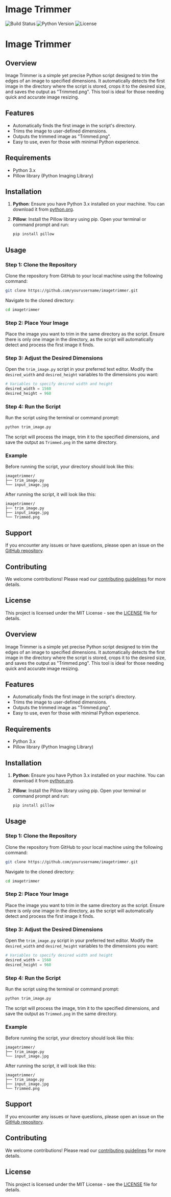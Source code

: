 
# Image Trimmer

![Build Status](https://img.shields.io/badge/build-passing-brightgreen)
![Python Version](https://img.shields.io/badge/python-3.8%2B-blue)
![License](https://img.shields.io/badge/license-MIT-blue)


# Image Trimmer

## Overview

Image Trimmer is a simple yet precise Python script designed to trim the edges of an image to specified dimensions. It automatically detects the first image in the directory where the script is stored, crops it to the desired size, and saves the output as "Trimmed.png". This tool is ideal for those needing quick and accurate image resizing.

## Features

- Automatically finds the first image in the script's directory.
- Trims the image to user-defined dimensions.
- Outputs the trimmed image as "Trimmed.png".
- Easy to use, even for those with minimal Python experience.

## Requirements

- Python 3.x
- Pillow library (Python Imaging Library)

## Installation

1. **Python**: Ensure you have Python 3.x installed on your machine. You can download it from [python.org](https://www.python.org/downloads/).

2. **Pillow**: Install the Pillow library using pip. Open your terminal or command prompt and run:
   ```sh
   pip install pillow
   ```

## Usage

### Step 1: Clone the Repository

Clone the repository from GitHub to your local machine using the following command:
```sh
git clone https://github.com/yourusername/imagetrimmer.git
```
Navigate to the cloned directory:
```sh
cd imagetrimmer
```

### Step 2: Place Your Image

Place the image you want to trim in the same directory as the script. Ensure there is only one image in the directory, as the script will automatically detect and process the first image it finds.

### Step 3: Adjust the Desired Dimensions

Open the `trim_image.py` script in your preferred text editor. Modify the `desired_width` and `desired_height` variables to the dimensions you want:
```python
# Variables to specify desired width and height
desired_width = 1560
desired_height = 960
```

### Step 4: Run the Script

Run the script using the terminal or command prompt:
```sh
python trim_image.py
```

The script will process the image, trim it to the specified dimensions, and save the output as `Trimmed.png` in the same directory.

### Example

Before running the script, your directory should look like this:
```
imagetrimmer/
├── trim_image.py
└── input_image.jpg
```

After running the script, it will look like this:
```
imagetrimmer/
├── trim_image.py
├── input_image.jpg
└── Trimmed.png
```

## Support

If you encounter any issues or have questions, please open an issue on the [GitHub repository](https://github.com/yourusername/imagetrimmer/issues).

## Contributing

We welcome contributions! Please read our [contributing guidelines](CONTRIBUTING.md) for more details.

## License

This project is licensed under the MIT License - see the [LICENSE](LICENSE) file for details.


## Overview

Image Trimmer is a simple yet precise Python script designed to trim the edges of an image to specified dimensions. It automatically detects the first image in the directory where the script is stored, crops it to the desired size, and saves the output as "Trimmed.png". This tool is ideal for those needing quick and accurate image resizing.

## Features

- Automatically finds the first image in the script's directory.
- Trims the image to user-defined dimensions.
- Outputs the trimmed image as "Trimmed.png".
- Easy to use, even for those with minimal Python experience.

## Requirements

- Python 3.x
- Pillow library (Python Imaging Library)

## Installation

1. **Python**: Ensure you have Python 3.x installed on your machine. You can download it from [python.org](https://www.python.org/downloads/).

2. **Pillow**: Install the Pillow library using pip. Open your terminal or command prompt and run:
   ```sh
   pip install pillow
   ```

## Usage

### Step 1: Clone the Repository

Clone the repository from GitHub to your local machine using the following command:
```sh
git clone https://github.com/yourusername/imagetrimmer.git
```
Navigate to the cloned directory:
```sh
cd imagetrimmer
```

### Step 2: Place Your Image

Place the image you want to trim in the same directory as the script. Ensure there is only one image in the directory, as the script will automatically detect and process the first image it finds.

### Step 3: Adjust the Desired Dimensions

Open the `trim_image.py` script in your preferred text editor. Modify the `desired_width` and `desired_height` variables to the dimensions you want:
```python
# Variables to specify desired width and height
desired_width = 1560
desired_height = 960
```

### Step 4: Run the Script

Run the script using the terminal or command prompt:
```sh
python trim_image.py
```

The script will process the image, trim it to the specified dimensions, and save the output as `Trimmed.png` in the same directory.

### Example

Before running the script, your directory should look like this:
```
imagetrimmer/
├── trim_image.py
└── input_image.jpg
```

After running the script, it will look like this:
```
imagetrimmer/
├── trim_image.py
├── input_image.jpg
└── Trimmed.png
```

## Support

If you encounter any issues or have questions, please open an issue on the [GitHub repository](https://github.com/yourusername/imagetrimmer/issues).

## Contributing

We welcome contributions! Please read our [contributing guidelines](CONTRIBUTING.md) for more details.

## License

This project is licensed under the MIT License - see the [LICENSE](LICENSE) file for details.
